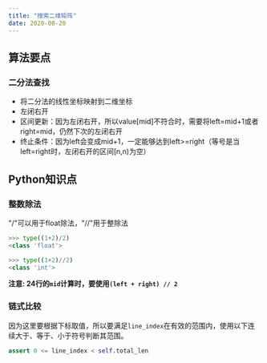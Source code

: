 ```yaml
---
title: "搜索二维矩阵"
date: 2020-08-20
---
```


## 算法要点

### 二分法查找

- 将二分法的线性坐标映射到二维坐标
- 左闭右开
- 区间更新：因为左闭右开，所以value[mid]不符合时，需要将left=mid+1或者right=mid，仍然下次的左闭右开
- 终止条件：因为left会变成mid+1，一定能够达到left>=right（等号是当left=right时，左闭右开的区间[n,n)为空）


## Python知识点

### 整数除法

"/"可以用于float除法，"//"用于整除法

```python
>>> type((1+2)/2)
<class 'float'>

>>> type((1+2)//2)
<class 'int'>
```

**注意: 24行的`mid`计算时，要使用`(left + right) // 2`**


### 链式比较

因为这里要根据下标取值，所以要满足`line_index`在有效的范围内，使用以下连续大于、等于、小于符号判断其范围。

```python
assert 0 <= line_index < self.total_len
```
